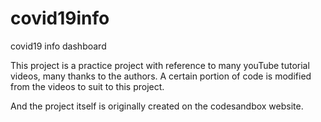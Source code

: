 # covid19info
covid19 info dashboard

This project is a practice project with reference to many youTube tutorial videos, many thanks to the authors.
A certain portion of code is modified from the videos to suit to this project.

And the project itself is originally created on the codesandbox website.


